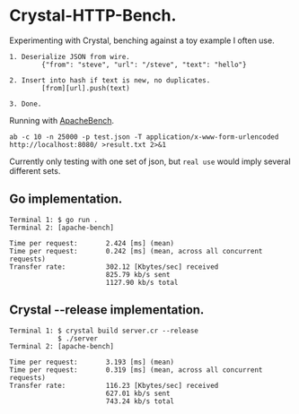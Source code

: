 # Crystal-HTTP-Bench.

Experimenting with Crystal, benching against a toy example I often use.

```
1. Deserialize JSON from wire.
        {"from": "steve", "url": "/steve", "text": "hello"}

2. Insert into hash if text is new, no duplicates.
        [from][url].push(text)

3. Done.                                                 
```

Running with [ApacheBench](https://httpd.apache.org/docs/2.4/programs/ab.html).

```
ab -c 10 -n 25000 -p test.json -T application/x-www-form-urlencoded http://localhost:8080/ >result.txt 2>&1
```

Currently only testing with one set of json, but `real use` would imply several different sets.

## Go implementation.

```
Terminal 1: $ go run .
Terminal 2: [apache-bench]

Time per request:       2.424 [ms] (mean)
Time per request:       0.242 [ms] (mean, across all concurrent requests)
Transfer rate:          302.12 [Kbytes/sec] received
                        825.79 kb/s sent
                        1127.90 kb/s total
```

## Crystal --release implementation.


```
Terminal 1: $ crystal build server.cr --release
            $ ./server
Terminal 2: [apache-bench]

Time per request:       3.193 [ms] (mean)
Time per request:       0.319 [ms] (mean, across all concurrent requests)
Transfer rate:          116.23 [Kbytes/sec] received
                        627.01 kb/s sent
                        743.24 kb/s total
```